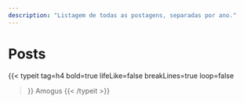 ```yaml
---
description: "Listagem de todas as postagens, separadas por ano."
---
```


# Posts

{{< typeit 
  tag=h4
  bold=true
  lifeLike=false
  breakLines=true
  loop=false
>}}
Amogus
{{< /typeit >}}
